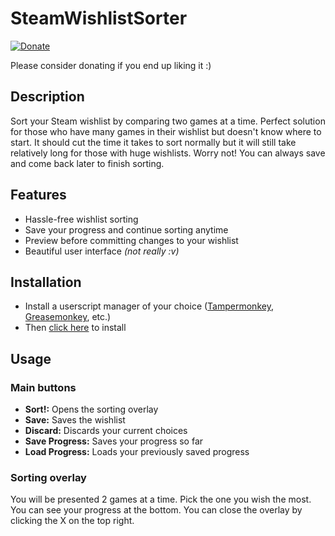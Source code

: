 # SteamWishlistSorter
[![Donate](https://img.shields.io/badge/Bitcoin-donate-yellow.svg)](https://www.blockchain.com/btc/payment_request?address=1AnxeaLsa3Hu8tmAHzfw45vpWUfLvdAHxN)

Please consider donating if you end up liking it :)

## Description
Sort your Steam wishlist by comparing two games at a time. Perfect solution for those who have many games in their wishlist but doesn't know where to start. It should cut the time it takes to sort normally but it will still take relatively long for those with huge wishlists. Worry not! You can always save and come back later to finish sorting.

## Features
- Hassle-free wishlist sorting
- Save your progress and continue sorting anytime
- Preview before committing changes to your wishlist
- Beautiful user interface *(not really :v)*

## Installation
- Install a userscript manager of your choice ([Tampermonkey](https://tampermonkey.net), [Greasemonkey](https://www.greasespot.net/), etc.)
- Then [click here](https://github.com/Anxeal/SteamWishlistSorter/raw/master/SWS.user.js) to install

## Usage
### Main buttons
- **Sort!:** Opens the sorting overlay
- **Save:** Saves the wishlist
- **Discard:** Discards your current choices
- **Save Progress:** Saves your progress so far
- **Load Progress:** Loads your previously saved progress

### Sorting overlay
You will be presented 2 games at a time. Pick the one you wish the most. You can see your progress at the bottom. You can close the overlay by clicking the X on the top right.
